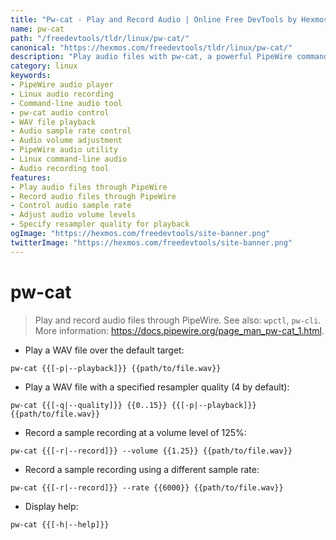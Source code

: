 ```yaml
---
title: "Pw-cat - Play and Record Audio | Online Free DevTools by Hexmos"
name: pw-cat
path: "/freedevtools/tldr/linux/pw-cat/"
canonical: "https://hexmos.com/freedevtools/tldr/linux/pw-cat/"
description: "Play audio files with pw-cat, a powerful PipeWire command-line tool. Control audio playback and recording on Linux systems with ease. Free online tool, no registration required."
category: linux
keywords:
- PipeWire audio player
- Linux audio recording
- Command-line audio tool
- pw-cat audio control
- WAV file playback
- Audio sample rate control
- Audio volume adjustment
- PipeWire audio utility
- Linux command-line audio
- Audio recording tool
features:
- Play audio files through PipeWire
- Record audio files through PipeWire
- Control audio sample rate
- Adjust audio volume levels
- Specify resampler quality for playback
ogImage: "https://hexmos.com/freedevtools/site-banner.png"
twitterImage: "https://hexmos.com/freedevtools/site-banner.png"
---
```


# pw-cat

> Play and record audio files through PipeWire.
> See also: `wpctl`, `pw-cli`.
> More information: <https://docs.pipewire.org/page_man_pw-cat_1.html>.

- Play a WAV file over the default target:

`pw-cat {{[-p|--playback]}} {{path/to/file.wav}}`

- Play a WAV file with a specified resampler quality (4 by default):

`pw-cat {{[-q|--quality]}} {{0..15}} {{[-p|--playback]}} {{path/to/file.wav}}`

- Record a sample recording at a volume level of 125%:

`pw-cat {{[-r|--record]}} --volume {{1.25}} {{path/to/file.wav}}`

- Record a sample recording using a different sample rate:

`pw-cat {{[-r|--record]}} --rate {{6000}} {{path/to/file.wav}}`

- Display help:

`pw-cat {{[-h|--help]}}`
